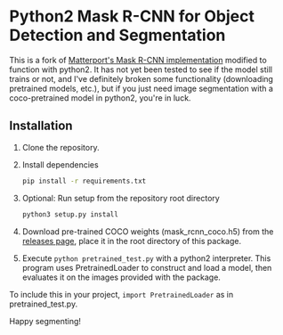 # Python2 Mask R-CNN for Object Detection and Segmentation

This is a fork of [Matterport's Mask R-CNN implementation](https://github.com/matterport/Mask_RCNN) modified to function with python2. It has not yet been tested to see if the model still trains or not, and I've definitely broken some functionality (downloading pretrained models, etc.), but if you just need image segmentation with a coco-pretrained model in python2, you're in luck.

## Installation
1. Clone the repository.
2. Install dependencies
   ```bash
   pip install -r requirements.txt
   ```
3. Optional: Run setup from the repository root directory
    ```bash
    python3 setup.py install
    ```
3. Download pre-trained COCO weights (mask_rcnn_coco.h5) from the [releases page](https://github.com/matterport/Mask_RCNN/releases), place it in the root directory of this package.

4. Execute ```python pretrained_test.py``` with a python2 interpreter. This program uses PretrainedLoader to construct and load a model, then evaluates it on the images provided with the package.

To include this in your project, ```import PretrainedLoader``` as in pretrained_test.py.

Happy segmenting!
